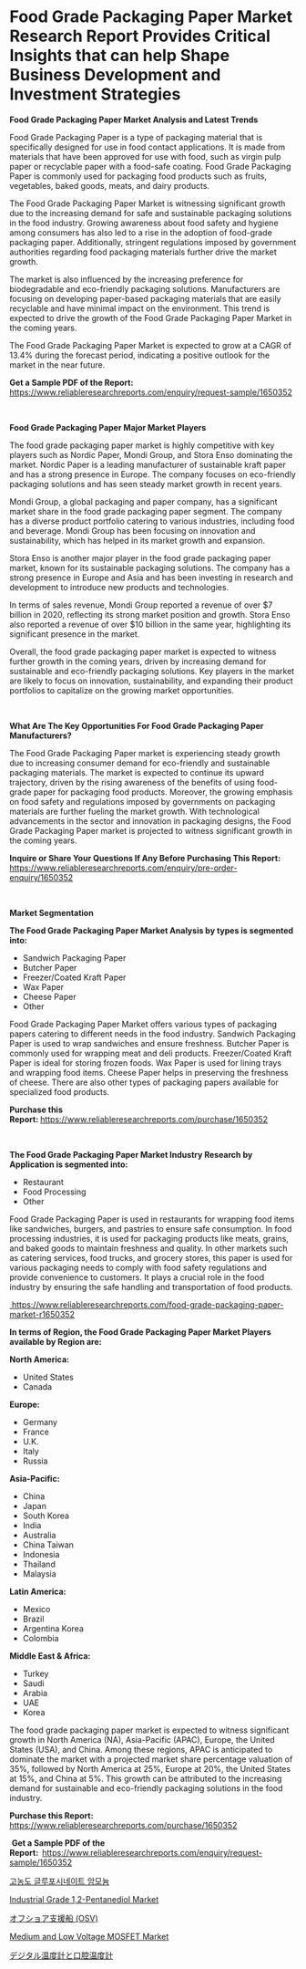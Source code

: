<p><h1>Food Grade Packaging Paper Market Research Report Provides Critical Insights that can help Shape Business Development and Investment Strategies</h1></p><p><strong>Food Grade Packaging Paper Market Analysis and Latest Trends</strong></p>
<p><p>Food Grade Packaging Paper is a type of packaging material that is specifically designed for use in food contact applications. It is made from materials that have been approved for use with food, such as virgin pulp paper or recyclable paper with a food-safe coating. Food Grade Packaging Paper is commonly used for packaging food products such as fruits, vegetables, baked goods, meats, and dairy products.</p><p>The Food Grade Packaging Paper Market is witnessing significant growth due to the increasing demand for safe and sustainable packaging solutions in the food industry. Growing awareness about food safety and hygiene among consumers has also led to a rise in the adoption of food-grade packaging paper. Additionally, stringent regulations imposed by government authorities regarding food packaging materials further drive the market growth.</p><p>The market is also influenced by the increasing preference for biodegradable and eco-friendly packaging solutions. Manufacturers are focusing on developing paper-based packaging materials that are easily recyclable and have minimal impact on the environment. This trend is expected to drive the growth of the Food Grade Packaging Paper Market in the coming years.</p><p>The Food Grade Packaging Paper Market is expected to grow at a CAGR of 13.4% during the forecast period, indicating a positive outlook for the market in the near future.</p></p>
<p><strong>Get a Sample PDF of the Report:&nbsp;</strong> <a href="https://www.reliableresearchreports.com/enquiry/request-sample/1650352">https://www.reliableresearchreports.com/enquiry/request-sample/1650352</a></p>
<p>&nbsp;</p>
<p><strong>Food Grade Packaging Paper Major Market Players</strong></p>
<p><p>The food grade packaging paper market is highly competitive with key players such as Nordic Paper, Mondi Group, and Stora Enso dominating the market. Nordic Paper is a leading manufacturer of sustainable kraft paper and has a strong presence in Europe. The company focuses on eco-friendly packaging solutions and has seen steady market growth in recent years.</p><p>Mondi Group, a global packaging and paper company, has a significant market share in the food grade packaging paper segment. The company has a diverse product portfolio catering to various industries, including food and beverage. Mondi Group has been focusing on innovation and sustainability, which has helped in its market growth and expansion.</p><p>Stora Enso is another major player in the food grade packaging paper market, known for its sustainable packaging solutions. The company has a strong presence in Europe and Asia and has been investing in research and development to introduce new products and technologies.</p><p>In terms of sales revenue, Mondi Group reported a revenue of over $7 billion in 2020, reflecting its strong market position and growth. Stora Enso also reported a revenue of over $10 billion in the same year, highlighting its significant presence in the market.</p><p>Overall, the food grade packaging paper market is expected to witness further growth in the coming years, driven by increasing demand for sustainable and eco-friendly packaging solutions. Key players in the market are likely to focus on innovation, sustainability, and expanding their product portfolios to capitalize on the growing market opportunities.</p></p>
<p>&nbsp;</p>
<p><strong>What Are The Key Opportunities For Food Grade Packaging Paper Manufacturers?</strong></p>
<p><p>The Food Grade Packaging Paper market is experiencing steady growth due to increasing consumer demand for eco-friendly and sustainable packaging materials. The market is expected to continue its upward trajectory, driven by the rising awareness of the benefits of using food-grade paper for packaging food products. Moreover, the growing emphasis on food safety and regulations imposed by governments on packaging materials are further fueling the market growth. With technological advancements in the sector and innovation in packaging designs, the Food Grade Packaging Paper market is projected to witness significant growth in the coming years.</p></p>
<p><strong>Inquire or Share Your Questions If Any Before Purchasing This Report:</strong> <a href="https://www.reliableresearchreports.com/enquiry/pre-order-enquiry/1650352">https://www.reliableresearchreports.com/enquiry/pre-order-enquiry/1650352</a></p>
<p>&nbsp;</p>
<p><strong>Market Segmentation</strong></p>
<p><strong>The Food Grade Packaging Paper Market Analysis by types is segmented into:</strong></p>
<p><ul><li>Sandwich Packaging Paper</li><li>Butcher Paper</li><li>Freezer/Coated Kraft Paper</li><li>Wax Paper</li><li>Cheese Paper</li><li>Other</li></ul></p>
<p><p>Food Grade Packaging Paper Market offers various types of packaging papers catering to different needs in the food industry. Sandwich Packaging Paper is used to wrap sandwiches and ensure freshness. Butcher Paper is commonly used for wrapping meat and deli products. Freezer/Coated Kraft Paper is ideal for storing frozen foods. Wax Paper is used for lining trays and wrapping food items. Cheese Paper helps in preserving the freshness of cheese. There are also other types of packaging papers available for specialized food products.</p></p>
<p><strong>Purchase this Report:&nbsp;</strong><a href="https://www.reliableresearchreports.com/purchase/1650352">https://www.reliableresearchreports.com/purchase/1650352</a></p>
<p>&nbsp;</p>
<p><strong>The Food Grade Packaging Paper Market Industry Research by Application is segmented into:</strong></p>
<p><ul><li>Restaurant</li><li>Food Processing</li><li>Other</li></ul></p>
<p><p>Food Grade Packaging Paper is used in restaurants for wrapping food items like sandwiches, burgers, and pastries to ensure safe consumption. In food processing industries, it is used for packaging products like meats, grains, and baked goods to maintain freshness and quality. In other markets such as catering services, food trucks, and grocery stores, this paper is used for various packaging needs to comply with food safety regulations and provide convenience to customers. It plays a crucial role in the food industry by ensuring the safe handling and transportation of food products.</p></p>
<p><a href="https://www.reliableresearchreports.com/food-grade-packaging-paper-market-r1650352">&nbsp;https://www.reliableresearchreports.com/food-grade-packaging-paper-market-r1650352</a></p>
<p><strong>In terms of Region, the Food Grade Packaging Paper Market Players available by Region are:</strong></p>
<p>
    <p> <strong> North America: </strong>
        <ul>
            <li>United States</li>
            <li>Canada</li>
        </ul>
        </p> 
    <p> <strong> Europe: </strong>
        <ul>
            <li>Germany</li>
            <li>France</li>
            <li>U.K.</li>
            <li>Italy</li>
            <li>Russia</li>
        </ul>
        </p> 
    <p> <strong> Asia-Pacific: </strong>
        <ul>
            <li>China</li>
            <li>Japan</li>
            <li>South Korea</li>
            <li>India</li>
            <li>Australia</li>
            <li>China Taiwan</li>
            <li>Indonesia</li>
            <li>Thailand</li>
            <li>Malaysia</li>
        </ul>
        </p> 
    <p> <strong> Latin America: </strong>
        <ul>
            <li>Mexico</li>
            <li>Brazil</li>
            <li>Argentina Korea</li>
            <li>Colombia</li>
        </ul>
        </p> 
    <p> <strong> Middle East & Africa: </strong>
        <ul>
            <li>Turkey</li>
            <li>Saudi</li>
            <li>Arabia</li>
            <li>UAE</li>
            <li>Korea</li>
        </ul>
    </p>
    </p>
<p><p>The food grade packaging paper market is expected to witness significant growth in North America (NA), Asia-Pacific (APAC), Europe, the United States (USA), and China. Among these regions, APAC is anticipated to dominate the market with a projected market share percentage valuation of 35%, followed by North America at 25%, Europe at 20%, the United States at 15%, and China at 5%. This growth can be attributed to the increasing demand for sustainable and eco-friendly packaging solutions in the food industry.</p></p>
<p><strong>Purchase this Report: </strong><a href="https://www.reliableresearchreports.com/purchase/1650352">https://www.reliableresearchreports.com/purchase/1650352</a></p>
<p>&nbsp;<strong>Get a Sample PDF of the Report:&nbsp;&nbsp;</strong><a href="https://www.reliableresearchreports.com/enquiry/request-sample/1650352">https://www.reliableresearchreports.com/enquiry/request-sample/1650352</a></p>
<p><strong></strong></p>
<p><p><a href="https://github.com/KoleLedner/Market-Research-Report-List-1/blob/main/253752185862.md">고농도 글루포시네이트 암모늄</a></p><p><a href="https://github.com/okotobwrhuteie/Market-Research-Report-List-2/blob/main/industrial-grade-12-pentanediol-market.md">Industrial Grade 1,2-Pentanediol Market</a></p><p><a href="https://medium.com/@kyaorris56456/%E6%B4%8B%E4%B8%8A%E6%94%AF%E6%8F%B4%E8%88%B9-osv-%E5%B8%82%E5%A0%B4%E3%81%AF-%E5%B8%82%E5%A0%B4%E3%82%B7%E3%82%A7%E3%82%A2-%E5%B8%82%E5%A0%B4%E5%8B%95%E5%90%91-%E5%B8%82%E5%A0%B4%E6%88%90%E9%95%B7%E3%81%AB%E9%96%A2%E3%81%99%E3%82%8B%E6%83%85%E5%A0%B1%E3%82%92%E6%8F%90%E4%BE%9B%E3%81%97%E3%81%BE%E3%81%99-2a26a1ffe65a">オフショア支援船 (OSV)</a></p><p><a href="https://github.com/myacatherineblakecaczo9vcsw/Market-Research-Report-List-2/blob/main/medium-and-low-voltage-mosfet-market.md">Medium and Low Voltage MOSFET Market</a></p><p><a href="https://medium.com/@elmoray21/%E3%83%87%E3%82%B8%E3%82%BF%E3%83%AB%E4%BD%93%E6%B8%A9%E8%A8%88%E3%81%A8%E5%8F%A3%E8%85%94%E4%BD%93%E6%B8%A9%E8%A8%88%E5%B8%82%E5%A0%B4-2031%E5%B9%B4%E3%81%BE%E3%81%A7%E3%81%AE%E6%88%90%E5%8A%9F%E3%81%99%E3%82%8B%E3%83%93%E3%82%B8%E3%83%8D%E3%82%B9%E6%88%A6%E7%95%A5%E3%81%AE%E9%8D%B5%E3%82%92%E4%BA%88%E6%B8%AC-d845a914a0f5">デジタル温度計と口腔温度計</a></p></p>